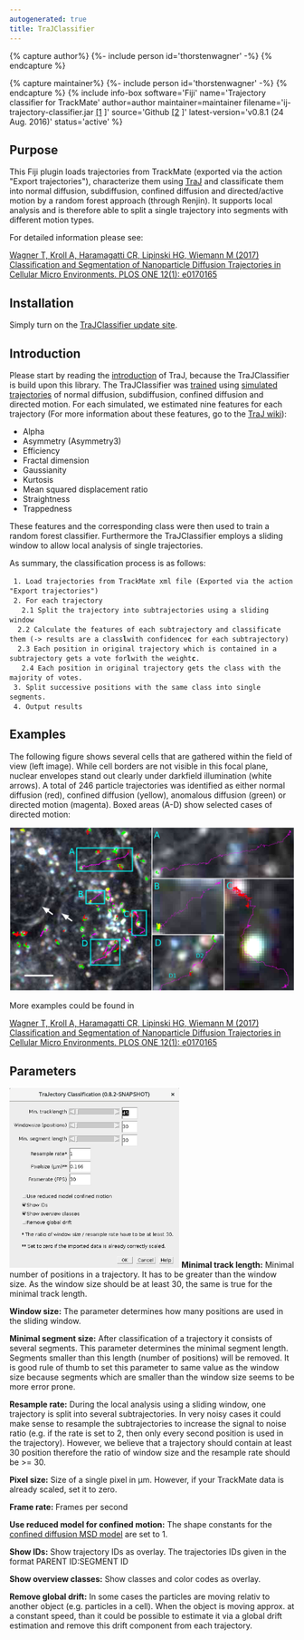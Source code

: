 ```yaml
---
autogenerated: true
title: TraJClassifier
---
```



{% capture author%}
{%- include person id='thorstenwagner' -%}
{% endcapture %}

{% capture maintainer%}
{%- include person id='thorstenwagner' -%}
{% endcapture %}
{% include info-box software='Fiji' name='Trajectory classifier for TrackMate' author=author maintainer=maintainer filename='ij-trajectory-classifier.jar [\[1](https://github.com/thorstenwagner/ij-trajectory-classifier/releases/latest) \]' source='Github [\[2](https://github.com/thorstenwagner/ij-trajectory-classifier) \]' latest-version='v0.8.1 (24 Aug. 2016)' status='active' %}

Purpose
-------

This Fiji plugin loads trajectories from TrackMate (exported via the action "Export trajectories"), characterize them using [TraJ](https://github.com/thorstenwagner/TraJ) and classificate them into normal diffusion, subdiffusion, confined diffusion and directed/active motion by a random forest approach (through Renjin). It supports local analysis and is therefore able to split a single trajectory into segments with different motion types.

For detailed information please see:

[Wagner T, Kroll A, Haramagatti CR, Lipinski HG, Wiemann M (2017) Classification and Segmentation of Nanoparticle Diffusion Trajectories in Cellular Micro Environments. PLOS ONE 12(1): e0170165](http://journals.plos.org/plosone/article?id=10.1371/journal.pone.0170165)

Installation
------------

Simply turn on the [TraJClassifier update site](/update-sites/following).

Introduction
------------

Please start by reading the [introduction](https://github.com/thorstenwagner/TraJ/wiki#introduction) of TraJ, because the TraJClassifier is build upon this library. The TraJClassifier was [trained](https://github.com/thorstenwagner/ij-trajectory-classifier/blob/master/src/main/java/de/biomedical_imaging/ij/trajectory_classifier/help/GenerateTrainingSet.java) using [simulated trajectories](https://github.com/thorstenwagner/TraJ/wiki#simulation) of normal diffusion, subdiffusion, confined diffusion and directed motion. For each simulated, we estimated nine features for each trajectory (For more information about these features, go to the [TraJ wiki](https://github.com/thorstenwagner/TraJ/wiki#features)):

-   Alpha
-   Asymmetry (Asymmetry3)
-   Efficiency
-   Fractal dimension
-   Gaussianity
-   Kurtosis
-   Mean squared displacement ratio
-   Straightness
-   Trappedness

These features and the corresponding class were then used to train a random forest classifier. Furthermore the TraJClassifier employs a sliding window to allow local analysis of single trajectories.

As summary, the classification process is as follows:

` 1. Load trajectories from TrackMate xml file (Exported via the action "Export trajectories")`  
` 2. For each trajectory`  
`   2.1 Split the trajectory into subtrajectories using a sliding window`  
`   2.2 Calculate the features of each subtrajectory and classificate them (-> results are a class `**`l`**` with confidence `**`c`**` for each subtrajectory)`  
`   2.3 Each position in original trajectory which is contained in a subtrajectory gets a vote for `**`l`**` with the weight `**`c`**`.`  
`   2.4 Each position in original trajectory gets the class with the majority of votes.`  
` 3. Split successive positions with the same class into single segments.`  
` 4. Output results`

Examples
--------

The following figure shows several cells that are gathered within the field of view (left image). While cell borders are not visible in this focal plane, nuclear envelopes stand out clearly under darkfield illumination (white arrows). A total of 246 particle trajectories was identified as either normal diffusion (red), confined diffusion (yellow), anomalous diffusion (green) or directed motion (magenta). Boxed areas (A-D) show selected cases of directed motion:

<img src="/media/Journal.pone.0170165.g006.PNG" width="800"/>

More examples could be found in

[Wagner T, Kroll A, Haramagatti CR, Lipinski HG, Wiemann M (2017) Classification and Segmentation of Nanoparticle Diffusion Trajectories in Cellular Micro Environments. PLOS ONE 12(1): e0170165](http://journals.plos.org/plosone/article?id=10.1371/journal.pone.0170165)

Parameters
----------

<img src="/media/Trajclassifier gui.png" title="fig:Trajclassifier_gui.png" width="300" alt="Trajclassifier_gui.png" /> **Minimal track length:** Minimal number of positions in a trajectory. It has to be greater than the window size. As the window size should be at least 30, the same is true for the minimal track length.

**Window size:** The parameter determines how many positions are used in the sliding window.

**Minimal segment size:** After classification of a trajectory it consists of several segments. This parameter determines the minimal segment length. Segments smaller than this length (number of positions) will be removed. It is good rule of thumb to set this parameter to same value as the window size because segments which are smaller than the window size seems to be more error prone.

**Resample rate:** During the local analysis using a sliding window, one trajectory is split into several subtrajectories. In very noisy cases it could make sense to resample the subtrajectories to increase the signal to noise ratio (e.g. if the rate is set to 2, then only every second position is used in the trajectory). However, we believe that a trajectory should contain at least 30 position therefore the ratio of window size and the resample rate should be &gt;= 30.

**Pixel size:** Size of a single pixel in µm. However, if your TrackMate data is already scaled, set it to zero.

**Frame rate:** Frames per second

**Use reduced model for confined motion:** The shape constants for the [confined diffusion MSD model](https://github.com/thorstenwagner/TraJ/wiki#mean-square-displacement) are set to 1.

**Show IDs:** Show trajectory IDs as overlay. The trajectories IDs given in the format PARENT ID:SEGMENT ID

**Show overview classes:** Show classes and color codes as overlay.

**Remove global drift:** In some cases the particles are moving relativ to another object (e.g. particles in a cell). When the object is moving approx. at a constant speed, than it could be possible to estimate it via a global drift estimation and remove this drift component from each trajectory.
